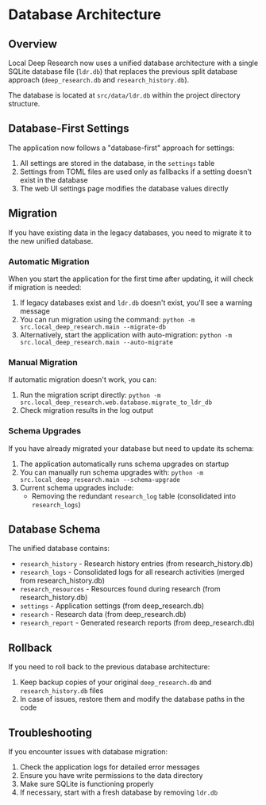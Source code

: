 # Database Architecture

## Overview

Local Deep Research now uses a unified database architecture with a single SQLite database file (`ldr.db`) that replaces the previous split database approach (`deep_research.db` and `research_history.db`).

The database is located at `src/data/ldr.db` within the project directory structure.

## Database-First Settings

The application now follows a "database-first" approach for settings:

1. All settings are stored in the database, in the `settings` table
2. Settings from TOML files are used only as fallbacks if a setting doesn't exist in the database
3. The web UI settings page modifies the database values directly

## Migration

If you have existing data in the legacy databases, you need to migrate it to the new unified database.

### Automatic Migration

When you start the application for the first time after updating, it will check if migration is needed:

1. If legacy databases exist and `ldr.db` doesn't exist, you'll see a warning message
2. You can run migration using the command: `python -m src.local_deep_research.main --migrate-db`
3. Alternatively, start the application with auto-migration: `python -m src.local_deep_research.main --auto-migrate`

### Manual Migration

If automatic migration doesn't work, you can:

1. Run the migration script directly: `python -m src.local_deep_research.web.database.migrate_to_ldr_db`
2. Check migration results in the log output

### Schema Upgrades

If you have already migrated your database but need to update its schema:

1. The application automatically runs schema upgrades on startup
2. You can manually run schema upgrades with: `python -m src.local_deep_research.main --schema-upgrade`
3. Current schema upgrades include:
   - Removing the redundant `research_log` table (consolidated into `research_logs`)

## Database Schema

The unified database contains:

* `research_history` - Research history entries (from research_history.db)
* `research_logs` - Consolidated logs for all research activities (merged from research_history.db)
* `research_resources` - Resources found during research (from research_history.db)
* `settings` - Application settings (from deep_research.db)
* `research` - Research data (from deep_research.db)
* `research_report` - Generated research reports (from deep_research.db)

## Rollback

If you need to roll back to the previous database architecture:

1. Keep backup copies of your original `deep_research.db` and `research_history.db` files
2. In case of issues, restore them and modify the database paths in the code

## Troubleshooting

If you encounter issues with database migration:

1. Check the application logs for detailed error messages
2. Ensure you have write permissions to the data directory
3. Make sure SQLite is functioning properly
4. If necessary, start with a fresh database by removing `ldr.db`
